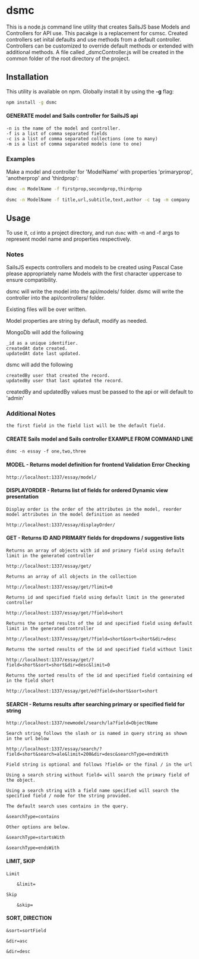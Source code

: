 # dsmc

This is a node.js command line utility that creates SailsJS base Models and Controllers for API use. This pacakge is a replacement for csmsc.
Created controllers set inital defaults and use methods from a default controller. Controllers can be customized to override default methods or extended with additional methods. 
A file called _dsmcController.js will be created in the common folder of the root directory of the project.

## Installation

This utility is available on npm. Globally install it by using the **-g** flag:

```bash
npm install -g dsmc
```
#### GENERATE model and Sails controller for SailsJS api
	
	-n is the name of the model and controller.
	-f is a list of comma separated fields
	-c is a list of comma separated collections (one to many)
	-m is a list of comma separated models (one to one)

### Examples

Make a model and controller for 'ModelName' with properties 'primaryprop', 'anotherprop' and 'thirdprop':

```bash
dsmc -n ModelName -f firstprop,secondprop,thirdprop
```

```bash
dsmc -n ModelName -f title,url,subtitle,text,author -c tag -m company
```

## Usage

To use it, `cd` into a project directory, and run `dsmc` with -n and -f args to represent model name and properties respectively.

### Notes

SailsJS expects controllers and models to be created using Pascal Case please appropriately name Models with the first character uppercase to ensure compatibility.

dsmc will write the model into the api/models/ folder.
dsmc will write the controller into the api/controllers/ folder.

Existing files will be over written.

Model properties are string by default, modify as needed.

MongoDb will add the following

	_id as a unique identifier.
	createdAt date created.
	updatedAt date last updated.

dsmc will add the following

	createdBy user that created the record.
	updatedBy user that last updated the record.

createdBy and updatedBy values must be passed to the api or will default to 'admin'

### Additional Notes

	the first field in the field list will be the default field.

#### CREATE Sails model and Sails controller EXAMPLE FROM COMMAND LINE

	dsmc -n essay -f one,two,three 

#### MODEL - Returns model definition for frontend Validation Error Checking

	http://localhost:1337/essay/model/

#### DISPLAYORDER - Returns list of fields for ordered Dynamic view presentation

	Display order is the order of the attributes in the model, reorder model attributes in the model definition as needed

	http://localhost:1337/essay/displayOrder/

#### GET - Returns ID AND PRIMARY fields for dropdowns / suggestive lists

	Returns an array of objects with id and primary field using default limit in the generated controller

	http://localhost:1337/essay/get/

	Returns an array of all objects in the collection

	http://localhost:1337/essay/get/?limit=0

	Returns id and specified field using default limit in the generated controller

	http://localhost:1337/essay/get/?field=short

	Returns the sorted results of the id and specified field using default limit in the generated controller

	http://localhost:1337/essay/get/?field=short&sort=short&dir=desc

	Returns the sorted results of the id and specified field without limit

	http://localhost:1337/essay/get/?field=short&sort=short&dir=desc&limit=0

	Returns the sorted results of the id and specified field containing ed in the field short

	http://localhost:1337/essay/get/ed?field=short&sort=short

#### SEARCH - Returns results after searching primary or specified field for string

	http://localhost:1337/newmodel/search/la?field=ObjectName

	Search string follows the slash or is named in query string as shown in the url below

	http://localhost:1337/essay/search/?field=short&search=ale&limit=200&dir=desc&searchType=endsWith

	Field string is optional and follows ?field= or the final / in the url

	Using a search string without field= will search the primary field of the object.

	Using a search string with a field name specified will search the specified field / node for the string provided.

	The default search uses contains in the query.

	&searchType=contains

	Other options are below.

	&searchType=startsWith

	&searchType=endsWith


#### LIMIT, SKIP

	Limit

		&limit=

	Skip

		&skip= 

#### SORT, DIRECTION

	&sort=sortField

	&dir=asc

	&dir=desc

